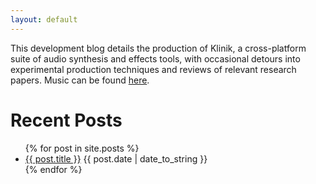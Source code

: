 ```yaml
---
layout: default
---
```


This development blog details the production of Klinik, a cross-platform suite of audio synthesis and effects tools, with occasional detours into experimental production techniques and reviews of relevant research papers. Music can be found [here](/trax).

# Recent Posts

<ul>
{% for post in site.posts %}
  <li>
    <a href="{{ post.url | relative_url }}">{{ post.title }}</a>
    <span>{{ post.date | date_to_string }}</span>
  </li>
{% endfor %}
</ul>